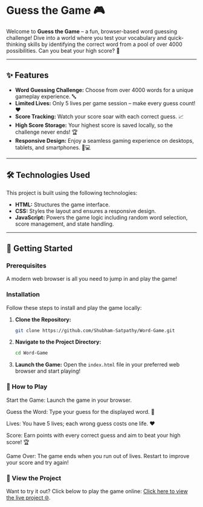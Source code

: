 # Guess the Game 🎮

Welcome to **Guess the Game** – a fun, browser-based word guessing challenge! Dive into a world where you test your vocabulary and quick-thinking skills by identifying the correct word from a pool of over 4000 possibilities. Can you beat your high score? 🚀

---

## ✨ Features

- **Word Guessing Challenge:** Choose from over 4000 words for a unique gameplay experience. 🔤
- **Limited Lives:** Only 5 lives per game session – make every guess count! ❤️
- **Score Tracking:** Watch your score soar with each correct guess. 📈
- **High Score Storage:** Your highest score is saved locally, so the challenge never ends! 🏆
- **Responsive Design:** Enjoy a seamless gaming experience on desktops, tablets, and smartphones. 📱💻

---

## 🛠️ Technologies Used

This project is built using the following technologies:

- **HTML:** Structures the game interface.
- **CSS:** Styles the layout and ensures a responsive design.
- **JavaScript:** Powers the game logic including random word selection, score management, and state handling.

---

## 🚀 Getting Started

### Prerequisites

A modern web browser is all you need to jump in and play the game!

### Installation

Follow these steps to install and play the game locally:

1. **Clone the Repository:**

   ```bash
   git clone https://github.com/Shubham-Satpathy/Word-Game.git
   ```
2. **Navigate to the Project Directory:**

   ```bash
   cd Word-Game
    ```
3. **Launch the Game:**
   Open the ```index.html``` file in your preferred web browser and start playing!

### 🎲 How to Play

Start the Game: Launch the game in your browser.

Guess the Word: Type your guess for the displayed word. 📝

Lives: You have 5 lives; each wrong guess costs one life. ❤️

Score: Earn points with every correct guess and aim to beat your high score! 🏆

Game Over: The game ends when you run out of lives. Restart to improve your score and try again!

### 🔗 View the Project

Want to try it out?
Click below to play the game online:
[Click here to view the live project 🌐](https://shubham-satpathy.github.io/Word-Game).


